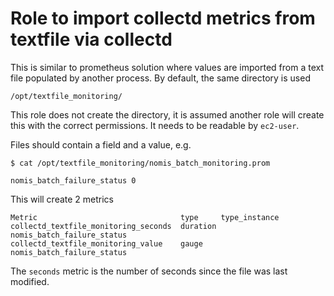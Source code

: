 # Role to import collectd metrics from textfile via collectd

This is similar to prometheus solution where values are imported from a text file
populated by another process.  By default, the same directory is used

```
/opt/textfile_monitoring/
```

This role does not create the directory, it is assumed another role
will create this with the correct permissions. It needs to be readable by
`ec2-user`.

Files should contain a field and a value, e.g.

```
$ cat /opt/textfile_monitoring/nomis_batch_monitoring.prom

nomis_batch_failure_status 0
```

This will create 2 metrics

```
Metric                                type     type_instance
collectd_textfile_monitoring_seconds  duration nomis_batch_failure_status
collectd_textfile_monitoring_value    gauge    nomis_batch_failure_status
```

The `seconds` metric is the number of seconds since the file was last modified.
